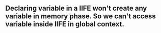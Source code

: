 ## Declaring variable in a IIFE won't create any variable in memory phase. So we can't access variable inside IIFE in global context.
